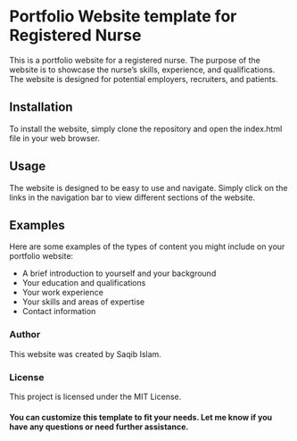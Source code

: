 # Portfolio Website template for Registered Nurse
This is a portfolio website for a registered nurse. The purpose of the website is to showcase the nurse’s skills, experience, and qualifications. The website is designed for potential employers, recruiters, and patients.

## Installation
To install the website, simply clone the repository and open the index.html file in your web browser.

## Usage
The website is designed to be easy to use and navigate. Simply click on the links in the navigation bar to view different sections of the website.

## Examples
Here are some examples of the types of content you might include on your portfolio website:

* A brief introduction to yourself and your background
* Your education and qualifications
* Your work experience
* Your skills and areas of expertise
* Contact information

### Author
This website was created by Saqib Islam.

### License
This project is licensed under the MIT License.

#### You can customize this template to fit your needs. Let me know if you have any questions or need further assistance.
